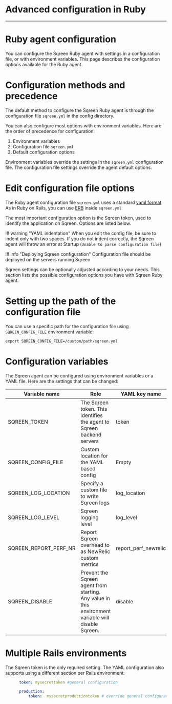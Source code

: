 # Advanced configuration in Ruby

***

# Ruby agent configuration

You can configure the Sqreen Ruby agent with settings in a configuration file, or with environment variables. This page describes the configuration options available for the Ruby agent.

# Configuration methods and precedence

The default method to configure the Sqreen Ruby agent is through the configuration file `sqreen.yml` in the config directory. 

You can also configure most options with environment variables. Here are the order of precedence for configuration:

1. Environment variables
2. Configuration file `sqreen.yml`
3. Default configuration options

Environment variables override the settings in the `sqreen.yml` configuration file. The configuration file settings override the agent default options.

# Edit configuration file options

The Ruby agent configuration file `sqreen.yml` uses a standard [yaml format](https://en.wikipedia.org/wiki/YAML). As in Ruby on Rails, you can use [ERB](http://guides.rubyonrails.org/configuring.html#configuring-a-database) inside `sqreen.yml`

The most important configuration option is the Sqreen token, used to identify the application on Sqreen. Options are listed below.

!!! warning "YAML indentation"
    When you edit the config file, be sure to indent only with two spaces. If you do not indent correctly, the Sqreen agent will throw an error at Startup (`Unable to parse configuration file`)

!!! info "Deploying Sqreen configuration"
    Configuration file should be deployed on the servers running Sqreen

Sqreen settings can be optionally adjusted according to your needs. This section lists the possible configuration options you have with Sqreen Ruby agent.

# Setting up the path of the configuration file

You can use a specific path for the configuration file using `SQREEN_CONFIG_FILE` environment variable:

```shell
export SQREEN_CONFIG_FILE=/custom/path/sqreen.yml
```

# Configuration variables

The Sqreen agent can be configured using environment variables or a YAML file. Here are the settings that can be changed:


Variable name | Role | YAML key name | Default value
--------------|------|---------------|--------------
SQREEN_TOKEN | The Sqreen token. This identifies the agent to Sqreen backend servers | token | Empty
SQREEN_CONFIG_FILE | Custom location for the YAML based config | Empty
SQREEN_LOG_LOCATION | Specify a custom file to write Sqreen logs | log_location | log/sqreen.log
SQREEN_LOG_LEVEL | Sqreen logging level | log_level | WARN
SQREEN_REPORT_PERF_NR | Report Sqreen overhead to as NewRelic custom metrics | report_perf_newrelic | `false` (disabled) |
SQREEN_DISABLE| Prevent the Sqreen agent from starting. Any value in this environment variable will disable Sqreen.| disable| `false` (Sqreen is enabled)

# Multiple Rails environments

The Sqreen token is the only required setting. The YAML configuration also supports using a different section per Rails environment:

```yaml
      token: mysecrettoken #general configuration

      production:
          token:  mysecretproductiontoken # override general configuration
```